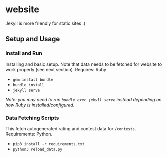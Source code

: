 # website

Jekyll is more friendly for static sites :)

## Setup and Usage

### Install and Run

Installing and basic setup. Note that data needs to be fetched for website to work properly (see next section). Requires: Ruby

- `gem install bundle`
- `bundle install`
- `jekyll serve`

*Note: you may need to run `bundle exec jekyll serve` instead depending on how Ruby is installed/configured.*

### Data Fetching Scripts

This fetch autogenerated rating and contest data for `/contests`.  Requirements: Python.

- `pip3 install -r requirements.txt`
- `python3 reload_data.py`
